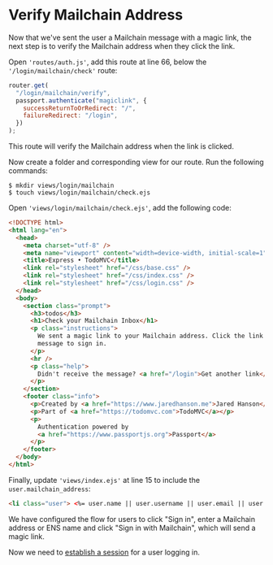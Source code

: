 # Verify Mailchain Address

Now that we've sent the user a Mailchain message with a magic link, the next
step is to verify the Mailchain address when they click the link.

Open `'routes/auth.js'`, add this route at line 66, below the
`'/login/mailchain/check'` route:

```js
router.get(
  "/login/mailchain/verify",
  passport.authenticate("magiclink", {
    successReturnToOrRedirect: "/",
    failureRedirect: "/login",
  })
);
```

This route will verify the Mailchain address when the link is clicked.

Now create a folder and corresponding view for our route. Run the following
commands:

```
$ mkdir views/login/mailchain
$ touch views/login/mailchain/check.ejs
```

Open `'views/login/mailchain/check.ejs'`, add the following code:

```html
<!DOCTYPE html>
<html lang="en">
  <head>
    <meta charset="utf-8" />
    <meta name="viewport" content="width=device-width, initial-scale=1" />
    <title>Express • TodoMVC</title>
    <link rel="stylesheet" href="/css/base.css" />
    <link rel="stylesheet" href="/css/index.css" />
    <link rel="stylesheet" href="/css/login.css" />
  </head>
  <body>
    <section class="prompt">
      <h3>todos</h3>
      <h1>Check your Mailchain Inbox</h1>
      <p class="instructions">
        We sent a magic link to your Mailchain address. Click the link in that
        message to sign in.
      </p>
      <hr />
      <p class="help">
        Didn't receive the message? <a href="/login">Get another link</a>
      </p>
    </section>
    <footer class="info">
      <p>Created by <a href="https://www.jaredhanson.me">Jared Hanson</a></p>
      <p>Part of <a href="https://todomvc.com">TodoMVC</a></p>
      <p>
        Authentication powered by
        <a href="https://www.passportjs.org">Passport</a>
      </p>
    </footer>
  </body>
</html>
```

Finally, update `'views/index.ejs'` at line 15 to include the
`user.mailchain_address`:

```html
<li class="user"> <%= user.name || user.username || user.email || user.mailchain_address %></li>
```

We have configured the flow for users to click "Sign in", enter a
Mailchain address or ENS name and click "Sign in with Mailchain", which will send a magic link.

Now we need to [establish a session](../session/) for a user logging in.
